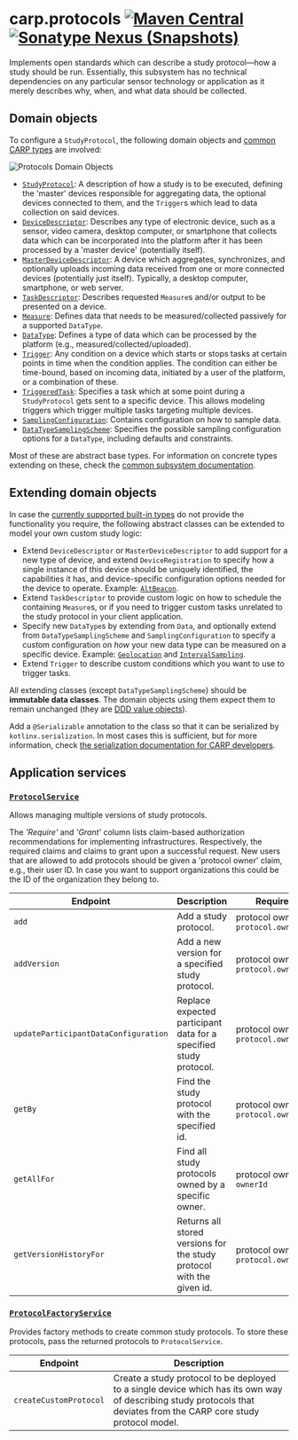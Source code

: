 # carp.protocols [![Maven Central](https://maven-badges.herokuapp.com/maven-central/dk.cachet.carp.protocols/carp.protocols.core/badge.svg?color=orange)](https://mvnrepository.com/artifact/dk.cachet.carp.protocols) [![Sonatype Nexus (Snapshots)](https://img.shields.io/nexus/s/dk.cachet.carp.protocols/carp.protocols.core?server=https%3A%2F%2Foss.sonatype.org)](https://oss.sonatype.org/content/repositories/snapshots/dk/cachet/carp/protocols/) 

Implements open standards which can describe a study protocol—how a study should be run.
Essentially, this subsystem has no technical dependencies on any particular sensor technology or application as it merely describes why, when, and what data should be collected.

## Domain objects

To configure a `StudyProtocol`, the following domain objects and [common CARP types](carp-common.md) are involved:

![Protocols Domain Objects](https://i.imgur.com/Qy9KIWS.png)

- [`StudyProtocol`](../carp.protocols.core/src/commonMain/kotlin/dk/cachet/carp/protocols/domain/StudyProtocol.kt):
A description of how a study is to be executed, defining the 'master' devices responsible for aggregating data, the optional devices connected to them, and the `Trigger`s which lead to data collection on said devices.
- [`DeviceDescriptor`](../carp.common/src/commonMain/kotlin/dk/cachet/carp/common/application/devices/DeviceDescriptor.kt):
Describes any type of electronic device, such as a sensor, video camera, desktop computer, or smartphone that collects data which can be incorporated into the platform after it has been processed by a 'master device' (potentially itself).
- [`MasterDeviceDescriptor`](../carp.common/src/commonMain/kotlin/dk/cachet/carp/common/application/devices/MasterDeviceDescriptor.kt):
A device which aggregates, synchronizes, and optionally uploads incoming data received from one or more connected devices (potentially just itself).
Typically, a desktop computer, smartphone, or web server.
- [`TaskDescriptor`](../carp.common/src/commonMain/kotlin/dk/cachet/carp/common/application/tasks/TaskDescriptor.kt):
Describes requested `Measure`s and/or output to be presented on a device.
- [`Measure`](../carp.common/src/commonMain/kotlin/dk/cachet/carp/common/application/tasks/Measure.kt):
Defines data that needs to be measured/collected passively for a supported `DataType`.
- [`DataType`](../carp.common/src/commonMain/kotlin/dk/cachet/carp/common/application/data/DataType.kt):
Defines a type of data which can be processed by the platform (e.g., measured/collected/uploaded).
- [`Trigger`](../carp.common/src/commonMain/kotlin/dk/cachet/carp/common/application/triggers/Trigger.kt):
Any condition on a device which starts or stops tasks at certain points in time when the condition applies.
The condition can either be time-bound, based on incoming data, initiated by a user of the platform, or a combination of these.
- [`TriggeredTask`](../carp.protocols.core/src/commonMain/kotlin/dk/cachet/carp/protocols/domain/TriggeredTask.kt):
Specifies a task which at some point during a `StudyProtocol` gets sent to a specific device.
This allows modeling triggers which trigger multiple tasks targeting multiple devices.
- [`SamplingConfiguration`](../carp.common/src/commonMain/kotlin/dk/cachet/carp/common/application/sampling/SamplingConfiguration.kt):
Contains configuration on how to sample data.
- [`DataTypeSamplingScheme`](../carp.common/src/commonMain/kotlin/dk/cachet/carp/common/application/sampling/DataTypeSamplingScheme.kt):
Specifies the possible sampling configuration options for a `DataType`, including defaults and constraints.

Most of these are abstract base types. For information on concrete types extending on these, check the [common subsystem documentation](carp-common.md).

## Extending domain objects

In case the [currently supported built-in types](carp-common.md) do not provide the functionality you require, the following abstract classes can be extended to model your own custom study logic:

- Extend `DeviceDescriptor` or `MasterDeviceDescriptor` to add support for a new type of device, and extend `DeviceRegistration` to specify how a single instance of this device should be uniquely identified, the capabilities it has, and device-specific configuration options needed for the device to operate.
Example: [`AltBeacon`](../carp.common/src/commonMain/kotlin/dk/cachet/carp/common/application/devices/AltBeacon.kt).  
- Extend `TaskDescriptor` to provide custom logic on how to schedule the containing `Measure`s, or if you need to trigger custom tasks unrelated to the study protocol in your client application.
- Specify new `DataType`s by extending from `Data`, and optionally extend from `DataTypeSamplingScheme` and `SamplingConfiguration` to specify a custom configuration on _how_ your new data type can be measured on a specific device.
Example: [`Geolocation`](../carp.common/src/commonMain/kotlin/dk/cachet/carp/common/application/data/Geolocation.kt) and [`IntervalSampling`](../carp.common/src/commonMain/kotlin/dk/cachet/carp/common/application/sampling/IntervalSampling.kt).
- Extend `Trigger` to describe custom conditions which you want to use to trigger tasks.

All extending classes (except `DataTypeSamplingScheme`) should be **immutable data classes**.
The domain objects using them expect them to remain unchanged (they are [DDD value objects](https://deviq.com/value-object/)).

Add a `@Serializable` annotation to the class so that it can be serialized by `kotlinx.serialization`.
In most cases this is sufficient, but for more information, check [the serialization documentation for CARP developers](serialization.md).

## Application services

### [`ProtocolService`](../carp.protocols.core/src/commonMain/kotlin/dk/cachet/carp/protocols/application/ProtocolService.kt)

Allows managing multiple versions of study protocols.

The _'Require'_ and _'Grant'_ column lists claim-based authorization recommendations for implementing infrastructures.
Respectively, the required claims and claims to grant upon a successful request.
New users that are allowed to add protocols should be given a 'protocol owner' claim, e.g., their user ID.
In case you want to support organizations this could be the ID of the organization they belong to.

| Endpoint | Description | Require | Grant |
| --- | --- | --- | --- |
| `add` | Add a study protocol. | protocol owner: `protocol.ownerId` |  |
| `addVersion` | Add a new version for a specified study protocol. | protocol owner: `protocol.ownerId` | |
| `updateParticipantDataConfiguration` | Replace expected participant data for a specified study protocol. | protocol owner: `protocol.ownerId` | |
| `getBy` | Find the study protocol with the specified id. | protocol owner: `protocol.ownerId` | |
| `getAllFor` | Find all study protocols owned by a specific owner. | protocol owner: `ownerId` | |
| `getVersionHistoryFor` | Returns all stored versions for the study protocol with the given id. |  protocol owner: `protocol.ownerId` | |

### [`ProtocolFactoryService`](../carp.protocols.core/src/commonMain/kotlin/dk/cachet/carp/protocols/application/ProtocolFactoryService.kt)

Provides factory methods to create common study protocols.
To store these protocols, pass the returned protocols to `ProtocolService`.

| Endpoint | Description |
| --- | --- |
| `createCustomProtocol` | Create a study protocol to be deployed to a single device which has its own way of describing study protocols that deviates from the CARP core study protocol model. |